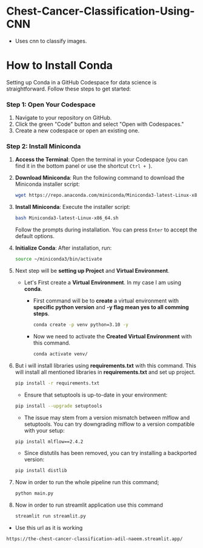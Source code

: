 
# Chest-Cancer-Classification-Using-CNN

- Uses cnn to classify images.

# **How to Install Conda** 

Setting up Conda in a GitHub Codespace for data science is straightforward. Follow these steps to get started:

### Step 1: Open Your Codespace

1. Navigate to your repository on GitHub.
2. Click the green "Code" button and select "Open with Codespaces."
3. Create a new codespace or open an existing one.

### Step 2: Install Miniconda

1. **Access the Terminal**: Open the terminal in your Codespace (you can find it in the bottom panel or use the shortcut `Ctrl + `).

2. **Download Miniconda**:
   Run the following command to download the Miniconda installer script:

   ```bash
   wget https://repo.anaconda.com/miniconda/Miniconda3-latest-Linux-x86_64.sh
   ```

3. **Install Miniconda**:
   Execute the installer script:

   ```bash
   bash Miniconda3-latest-Linux-x86_64.sh
   ```

   Follow the prompts during installation. You can press `Enter` to accept the default options. 

4. **Initialize Conda**:
   After installation, run:

   ```bash
   source ~/miniconda3/bin/activate
   ```

5. Next step will be **setting up Project** and **Virtual Environment**.
   
    - Let's First create a **Virtual Environment**. In my case I am using **conda**. 
      - First command will be to **create** a virtual environment with **specific python version** and **-y flag mean yes to all comming steps**.

          ```bash
          conda create -p venv python=3.10 -y 
          ```
      - Now we need to activate the **Created Virtual Environment** with this command.        
          ```bash
          conda activate venv/
          ```
6. But i will install libraries using **requirements.txt** with this command. This will install all mentioned libraries in **requirements.txt** and set up project.
        
    ```bash
    pip install -r requirements.txt 
    ```   
    - Ensure that setuptools is up-to-date in your environment:

    ```bash
    pip install --upgrade setuptools
    ```

    - The issue may stem from a version mismatch between mlflow and setuptools. You can try downgrading mlflow to a version compatible with your setup:

    ```bash
    pip install mlflow==2.4.2
    ```
    
    - Since distutils has been removed, you can try installing a backported version:

    ```bash
    pip install distlib
    ``` 


7. Now in order to run the whole pipeline run this command;

    ```bash
    python main.py
    ```

8. Now in order to run streamlit application use this command

    ```bash
    streamlit run streamlit.py
    ```
- Use this url as it is  working

```bash
https://the-chest-cancer-classification-adil-naeem.streamlit.app/
```